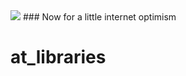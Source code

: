 <img src="https://atsign.dev/assets/img/@developersmall.png?sanitize=true">
### Now for a little internet optimism

# at_libraries